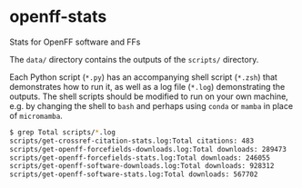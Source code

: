 # openff-stats
Stats for OpenFF software and FFs

The `data/` directory contains the outputs of the `scripts/` directory.

Each Python script (`*.py`) has an accompanying shell script (`*.zsh`)
that demonstrates how to run it, as well as a log file (`*.log`)
demonstrating the outputs. The shell scripts should be modified
to run on your own machine, e.g. by changing the shell to `bash`
and perhaps using `conda` or `mamba` in place of `micromamba`.

```bash
$ grep Total scripts/*.log
scripts/get-crossref-citation-stats.log:Total citations: 483
scripts/get-openff-forcefields-downloads.log:Total downloads: 289473
scripts/get-openff-forcefields-stats.log:Total downloads: 246055
scripts/get-openff-software-downloads.log:Total downloads: 928312
scripts/get-openff-software-stats.log:Total downloads: 567702
```